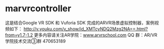 # marvrcontroller
这是结合Google VR SDK 和 Vuforia SDK 完成的ARVR场景虚拟控制器，案例视频如下：
http://v.youku.com/v_show/id_XMTcyNDQ2Mzg2NA==.html?from=y1.7-1.2
更多内容请关注AR学院：www.arvrschool.com
QQ 群：AR/VR学院技术交流③群 470653189
